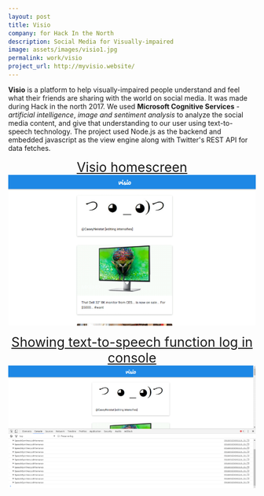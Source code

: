 ```yaml
---
layout: post
title: Visio 
company: for Hack In the North
description: Social Media for Visually-impaired
image: assets/images/visio1.jpg
permalink: work/visio
project_url: http://myvisio.website/
---
```

**Visio** is a platform to help visually-impaired people understand and feel what their friends are sharing with the world on social media. It was 
made during Hack in the north 2017. We used **Microsoft Cognitive Services** - *artificial intelligence*, *image and sentiment analysis* to analyze 
the social media content, and give that understanding to our user using text-to-speech technology. The project used Node.js as 
the backend and embedded javascript as the view engine along with Twitter's REST API for data fetches.

<center> <span style="font-size:20pt; text-decoration:underline" align="middle"> Visio homescreen </span> </center>
<center> <span align="middle" class="image"><img src="/assets/images/visio2.png" alt="Visio homescreen" /></span> </center> <p></p>
<center> <span style="font-size:20pt; text-decoration:underline" align="middle"> Showing text-to-speech function log in console </span> </center> 
<center> <span align="middle" class="image"><img src="/assets/images/visio3.png" alt="Showing text-to-speech function log in console" /></span> </center>
